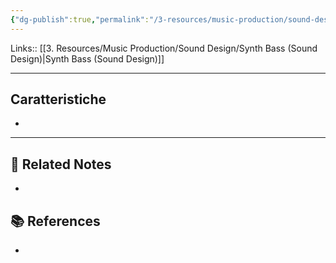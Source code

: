 ```yaml
---
{"dg-publish":true,"permalink":"/3-resources/music-production/sound-design/plucked-bass-sound-design/","tags":["note"]}
---
```


Links:: [[3. Resources/Music Production/Sound Design/Synth Bass (Sound Design)\|Synth Bass (Sound Design)]]

---

## Caratteristiche

- 







---
## 🔗 Related Notes

- 

## 📚 References

- 